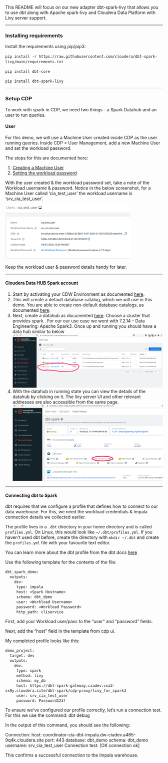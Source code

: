This README will focus on our new adapter dbt-spark-livy that allows you to use dbt along with Apache spark-livy and Cloudera Data Platform with Livy server support.

------

### **Installing requirements**

Install the requirements using pip/pip3:

``pip install -r https://raw.githubusercontent.com/cloudera/dbt-spark-livy/main/requirements.txt``

``pip install dbt-core``

``pip install dbt-spark-livy``

------

### **Setup CDP**

To work with spark in CDP, we need two things - a Spark Datahub and an user to run queries.

 
#### **User**

For this demo, we will use a Machine User created inside CDP as the user running queries. Inside CDP > User Management, add a new Machine User and set the workload password. 


The steps for this are documented here:

1. [Creating a Machine User](https://docs.cloudera.com/management-console/cloud/user-management/topics/mc-create-machine-user.html)
2. [Setting the workload password](https://docs.cloudera.com/management-console/cloud/user-management/topics/mc-setting-the-ipa-password.html)

With the user created & the workload password set, take a note of the Workload username & password. Notice in the below screenshot, for a Machine User called ‘cia_test_user’ the workload username is ‘srv_cia_test_user’. 

![userimage](https://github.com/TapasSenapati/dbt-spark-livy/blob/main/docs/alex_wood_0-1651165263767.png?raw=true)

Keep the workload user & password details handy for later.

--------

#### **Cloudera Data HUB Spark account**

1. Start by activating your CDW Environment as documented [here](https://docs.cloudera.com/data-warehouse/cloud/aws-environments/topics/dw-activating-environments-4-data-catalogs.html).
2. This will create a default database catalog, which we will use in this demo. You are able to create non-default database catalogs, as documented [here](https://docs.cloudera.com/data-warehouse/cloud/managing-warehouses/topics/dw-adding-new-database-catalog.html).
3. Next, create a datahub as documented [here](https://www.cloudera.com/tutorials/cdp-how-to-create-a-data-hub.html). Choose a cluster that provides spark . For our our use case we went with 7.2.14 - Data Engineering: Apache Spark3. Once up and running you should have a data hub similar to below
![datahubimage](https://github.com/TapasSenapati/dbt-spark-livy/blob/main/docs/datahub.png?raw=true)
4. With the datahub in running state you can view the details of the datahub by clicking on it. The livy server UI and other relevant addresses are also accessible from the same page.
![spark3](https://github.com/TapasSenapati/dbt-spark-livy/blob/main/docs/datahub_spark3.png?raw=true)
   
-------
#### **Connecting dbt to Spark**

dbt requires that we configure a profile that defines how to connect to our data warehouse. For this, we need the workload credentials & Impala connection details we collected earlier.

 
The profile lives in a `.dbt` directory in your home directory and is called `profiles.yml`. On Linux, this would look like `~/.dbt/profiles.yml`. If you haven't used dbt before, create the directory with `mkdir ~/.dbt` and create the `profiles.yml` file with your favourite text editor.

You can learn more about the dbt profile from the dbt docs [here](https://docs.getdbt.com/dbt-cli/configure-your-profile)

Use the following template for the contents of the file:

```
dbt_spark_demo:
  outputs:
    dev:
     type: impala
     host: <Spark Hostname>
     schema: dbt_demo
     user: <Workload Username>
     password: <Workload Password>
     http_path: cliservice
``` 

First, add your Workload user/pass to the “user” and “password” fields.
 
Next, add the “host” field in the template from cdp ui.

My completed profile looks like this:
```
demo_project:
  target: dev
  outputs:
    dev:
     type: spark
     method: livy
     schema: my_db
     host: https://dbt-spark-gateway.ciadev.cna2-sx9y.cloudera.site/dbt-spark/cdp-proxy/livy_for_spark3
     user: srv_cia_test_user
     password: Password123!
```

To ensure we’ve configured our profile correctly, let’s run a connection test. For this we use the command:
dbt debug
 
In the output of this command, you should see the following:

Connection:
  host: coordinator-cia-dbt-impala.dw-ciadev.a465-9q4k.cloudera.site
  port: 443
  database: dbt_demo
  schema: dbt_demo
  username: srv_cia_test_user
  Connection test: [OK connection ok]
 

This confirms a successful connection to the Impala warehouse.




